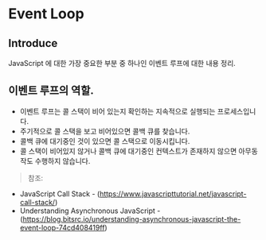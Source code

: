 # Event Loop
## Introduce 
JavaScript 에 대한 가장 중요한 부분 중 하나인 이벤트 루프에 대한 내용 정리.

## 이벤트 루프의 역할.
* 이벤트 루프는 콜 스택이 비어 있는지 확인하는 지속적으로 실행되는 프로세스입니다.<br>
* 주기적으로 콜 스택을 보고 비어있으면 콜백 큐를 찾습니다.<br>
* 콜백 큐에 대기중인 것이 있으면 콜 스택으로 이동시킵니다.<br>
* 콜 스택이 비어있지 않거나 콜백 큐에 대기중인 컨텍스트가 존재하지 않으면 아무동작도 수행하지 않습니다.

> 참조:
* JavaScript Call Stack - (https://www.javascripttutorial.net/javascript-call-stack/)
* Understanding Asynchronous JavaScript - (https://blog.bitsrc.io/understanding-asynchronous-javascript-the-event-loop-74cd408419ff)
